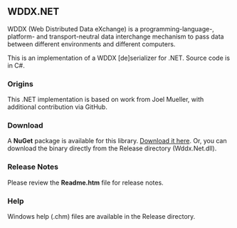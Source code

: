 ## WDDX.NET ##

WDDX (Web Distributed Data eXchange) is a programming-language-, platform- and transport-neutral data interchange mechanism to pass data between different environments and different computers. 

This is an implementation of a WDDX [de]serializer for .NET. Source code is in C#. 

### Origins ###
This .NET implementation is based on work from Joel Mueller, with additional contribution via GitHub.

### Download ###
A **NuGet** package is available for this library. [Download it here][1]. Or, you can download the binary directly from the Release directory (Wddx.Net.dll).

### Release Notes ###
Please review the **Readme.htm** file for release notes.

### Help ###
Windows help (.chm) files are available in the Release directory.

[1]:https://www.nuget.org/packages/Wddx.Net/
